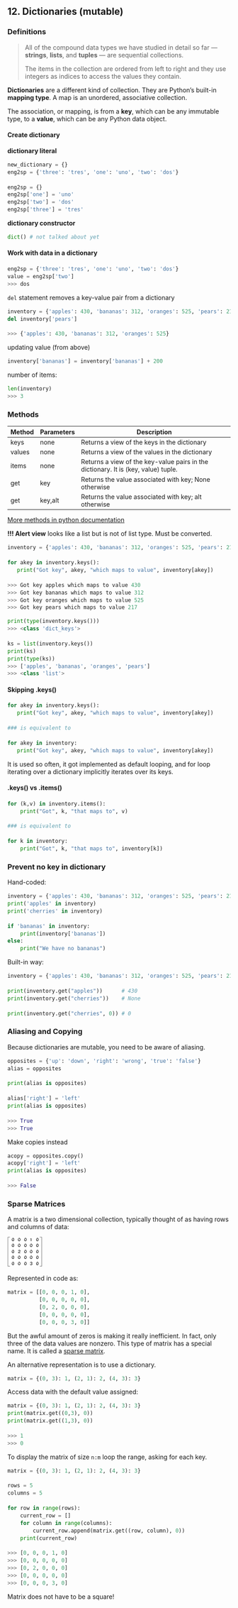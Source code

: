 ## 12. Dictionaries (mutable)

### Definitions

> All of the compound data types we have studied in detail so far — **strings**, **lists**, and **tuples** — are sequential collections. 
>
> The items in the collection are ordered from left to right and they use integers as indices to access the values they contain.

**Dictionaries** are a different kind of collection. They are Python’s built-in **mapping type**. A map is an unordered, associative collection.

The association, or mapping, is from a **key**, which can be any immutable type, to a **value**, which can be any Python data object.

#### Create dictionary

**dictionary literal**

```python
new_dictionary = {} 
eng2sp = {'three': 'tres', 'one': 'uno', 'two': 'dos'}

eng2sp = {}
eng2sp['one'] = 'uno'
eng2sp['two'] = 'dos'
eng2sp['three'] = 'tres'
```

**dictionary constructor**

```python
dict() # not talked about yet
```

#### Work with data in a dictionary

```python
eng2sp = {'three': 'tres', 'one': 'uno', 'two': 'dos'}
value = eng2sp['two']
>>> dos
```

`del` statement removes a key-value pair from a dictionary

```python
inventory = {'apples': 430, 'bananas': 312, 'oranges': 525, 'pears': 217}
del inventory['pears']

>>> {'apples': 430, 'bananas': 312, 'oranges': 525}
```

updating value (from above)

```python
inventory['bananas'] = inventory['bananas'] + 200
```

number of items:

```python
len(inventory)
>>> 3
```

### Methods

| Method | Parameters | Description                              |
| ------ | ---------- | ---------------------------------------- |
| keys   | none       | Returns a view of the keys in the dictionary |
| values | none       | Returns a view of the values in the dictionary |
| items  | none       | Returns a view of the key-value pairs in the dictionary. It is (key, value) tuple. |
| get    | key        | Returns the value associated with key; None otherwise |
| get    | key,alt    | Returns the value associated with key; alt otherwise |

[More methods in python documentation](https://docs.python.org/3/library/stdtypes.html#mapping-types-dict)

**!!! Alert view** looks like a list but is not of list type. Must be converted. 

```python
inventory = {'apples': 430, 'bananas': 312, 'oranges': 525, 'pears': 217}

for akey in inventory.keys():
   print("Got key", akey, "which maps to value", inventory[akey])

>>> Got key apples which maps to value 430
>>> Got key bananas which maps to value 312
>>> Got key oranges which maps to value 525
>>> Got key pears which maps to value 217
```

```python
print(type(inventory.keys()))
>>> <class 'dict_keys'>

ks = list(inventory.keys())
print(ks)
print(type(ks))
>>> ['apples', 'bananas', 'oranges', 'pears']
>>> <class 'list'>
```

#### Skipping .keys()

```python
for akey in inventory.keys():
   print("Got key", akey, "which maps to value", inventory[akey])

### is equivalent to

for akey in inventory:
   print("Got key", akey, "which maps to value", inventory[akey])
```

It is used so often, it got implemented as default looping, and for loop iterating over a dictionary implicitly iterates over its keys.

#### .keys() vs .items() 

```python
for (k,v) in inventory.items():
    print("Got", k, "that maps to", v)

### is equivalent to

for k in inventory:
    print("Got", k, "that maps to", inventory[k])
```

### Prevent no key in dictionary

Hand-coded:

```python
inventory = {'apples': 430, 'bananas': 312, 'oranges': 525, 'pears': 217}
print('apples' in inventory)
print('cherries' in inventory)

if 'bananas' in inventory:
    print(inventory['bananas'])
else:
    print("We have no bananas")
```

Built-in way:

```python
inventory = {'apples': 430, 'bananas': 312, 'oranges': 525, 'pears': 217}

print(inventory.get("apples"))		# 430
print(inventory.get("cherries"))	# None

print(inventory.get("cherries", 0))	# 0
```

### Aliasing and Copying

Because dictionaries are mutable, you need to be aware of aliasing.

```python
opposites = {'up': 'down', 'right': 'wrong', 'true': 'false'}
alias = opposites

print(alias is opposites)

alias['right'] = 'left'
print(alias is opposites)

>>> True
>>> True
```

Make copies instead

```python
acopy = opposites.copy()
acopy['right'] = 'left'    
print(alias is opposites)

>>> False
```

### Sparse Matrices

A matrix is a two dimensional collection, typically thought of as having rows and columns of data:

![sparse matrix](images/sparse.png)

Represented in code as:

```python
matrix = [[0, 0, 0, 1, 0],
          [0, 0, 0, 0, 0],
          [0, 2, 0, 0, 0],
          [0, 0, 0, 0, 0],
          [0, 0, 0, 3, 0]]
```

But the awful amount of zeros is making it really inefficient. In fact, only three of the data values are nonzero. This type of matrix has a special name. It is called a [sparse matrix](http://en.wikipedia.org/wiki/Sparse_matrix).

An alternative representation is to use a dictionary. 

```python
matrix = {(0, 3): 1, (2, 1): 2, (4, 3): 3}
```

Access data with the default value assigned:

```python
matrix = {(0, 3): 1, (2, 1): 2, (4, 3): 3}
print(matrix.get((0,3), 0))
print(matrix.get((1,3), 0))

>>> 1
>>> 0
```

To display the matrix of size `n:m` loop the range, asking for each key.

```python
matrix = {(0, 3): 1, (2, 1): 2, (4, 3): 3}

rows = 5
columns = 5

for row in range(rows):
    current_row = []
    for column in range(columns):
        current_row.append(matrix.get((row, column), 0))
    print(current_row)
    
>>> [0, 0, 0, 1, 0]
>>> [0, 0, 0, 0, 0]
>>> [0, 2, 0, 0, 0]
>>> [0, 0, 0, 0, 0]
>>> [0, 0, 0, 3, 0]
```

Matrix does not have to be a square!